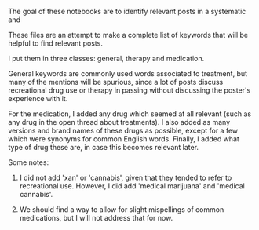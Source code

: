 The goal of these notebooks are to identify relevant posts in a systematic and


These files are an attempt to make a complete list of keywords that will be helpful to find relevant posts.

I put them in three classes: general, therapy and medication.

General keywords are commonly used words associated to treatment, but many of the mentions will be spurious, since a lot of posts discuss recreational drug use or therapy in passing without discussing the poster's experience with it.

For the medication, I added any drug which seemed at all relevant (such as any drug in the open thread about treatments). I also added as many versions and brand names of these drugs as possible, except for a few which were synonyms for common English words. Finally, I added what type of drug these are, in case this becomes relevant later. 

Some notes:
1. I did not add 'xan' or 'cannabis', given that they tended to refer to recreational use. However, I did add 'medical marijuana' and 'medical cannabis'.

2. We should find a way to allow for slight mispellings of common medications, but I will not address that for now.
